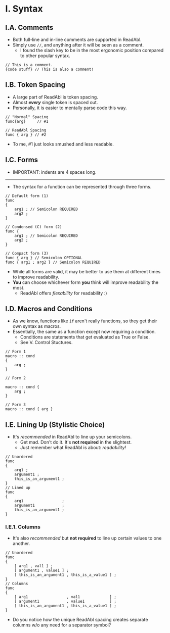 # I. Syntax
## I.A. Comments
- Both full-line and in-line comments are supported in ReadAbl.
- Simply use `//`, and anything after it will be seen as a comment.
	- I found the slash key to be in the most ergonomic position compared to other popular syntax.
```
// This is a comment.
{code stuff} // This is also a comment!
```
## I.B. Token Spacing
- A large part of ReadAbl is token spacing.
- Almost ***every*** single token is spaced out.
- Personally, it is easier to mentally parse code this way.
```
// "Normal" Spacing
func{arg}     // #1

// ReadAbl Spacing
func { arg } // #2
```
- To me, #1 just looks smushed and less readable.
## I.C. Forms
- IMPORTANT: indents are 4 spaces long.
---
- The syntax for a function can be represented through three forms.
```
// Default form (1)
func
{
    arg1 ; // Semicolon REQUIRED
    arg2 ;
}

// Condensed (C) form (2)
func {
    arg1 ; // Semicolon REQUIRED
    arg2 ;
}

// Compact form (3)
func { arg } // Semicolon OPTIONAL
func { arg1 ; arg2 } // Semicolon REQUIRED
```
- While all forms are valid, it may be better to use them at different times to improve readability.
- **You** can choose whichever form **you** think will improve readability the most.
	- ReadAbl offers *flexability* for readability :)
## I.D. Macros and Conditions
- As we know, functions like `if` aren't really functions, so they get their own syntax as macros.
- Essentially, the same as a function except now requiring a condition.
	- Conditions are statements that get evaluated as True or False.
	- See V. Control Stuctures.
```
// Form 1
macro :: cond
{
    arg ;
}

// Form 2

macro :: cond {
    arg ;
}

// Form 3
macro :: cond { arg }
```
## I.E. Lining Up (Stylistic Choice)
- It's *recommended* in ReadAbl to line up your semicolons.
	- Get mad. Don't do it. It's **not required** in the slightest.
	- Just remember what ReadAbl is about: *readability!*
```
// Unordered
func
{
    arg1 ;
    argument1 ;
    this_is_an_argument1 ;
}
// Lined up
func
{
    arg1                 ;
    argument1            ;
    this_is_an_argument1 ;
}
```
### I.E.1. Columns
- It's also *recommended* but **not required** to line up certain values to one another.
```
// Unordered
func
{
    [ arg1 , val1 ] ;
    [ argument1 , value1 ] ;
    [ this_is_an_argument1 , this_is_a_value1 ] ;
}
// Columns
func
{
    [ arg1                 , val1             ] ;
    [ argument1            , value1           ] ;
    [ this_is_an_argument1 , this_is_a_value1 ] ;
}
```
- Do you notice how the unique ReadAbl spacing creates separate columns w/o any need for a separator symbol?